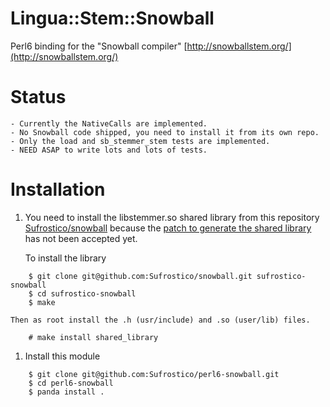 # Lingua::Stem::Snowball 

Perl6 binding for the "Snowball compiler"
[http://snowballstem.org/](http://snowballstem.org/)

# Status

    - Currently the NativeCalls are implemented.
    - No Snowball code shipped, you need to install it from its own repo.
    - Only the load and sb_stemmer_stem tests are implemented.
    - NEED ASAP to write lots and lots of tests.

# Installation 

 1. You need to install the libstemmer.so shared library from this repository
    [Sufrostico/snowball](https://github.com/Sufrostico/snowball) because the
    [patch to generate the shared
    library](https://github.com/snowballstem/snowball/pull/35) has not been
    accepted yet.

    To install the library

```
    $ git clone git@github.com:Sufrostico/snowball.git sufrostico-snowball
    $ cd sufrostico-snowball
    $ make
```

    Then as root install the .h (usr/include) and .so (user/lib) files.

```
    # make install shared_library
```

 1. Install this module

```
    $ git clone git@github.com:Sufrostico/perl6-snowball.git
    $ cd perl6-snowball
    $ panda install .
```

